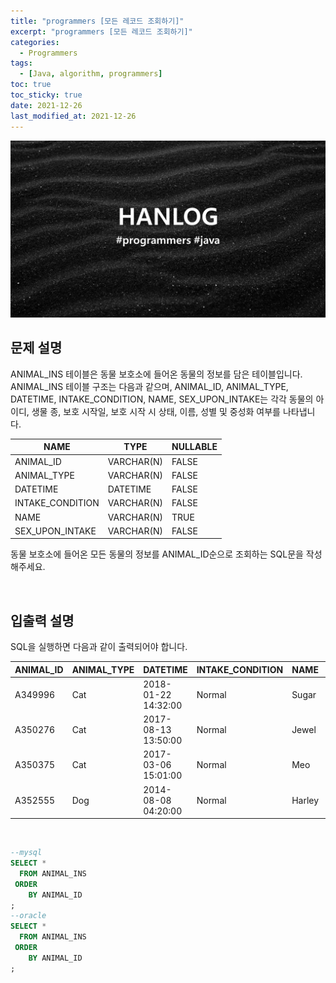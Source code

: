 ```yaml
---
title: "programmers [모든 레코드 조회하기]"
excerpt: "programmers [모든 레코드 조회하기]"
categories:
  - Programmers
tags:
  - [Java, algorithm, programmers]
toc: true
toc_sticky: true
date: 2021-12-26
last_modified_at: 2021-12-26
---
```


![HAN.jpg](/assets/images/programmers.png)

## 문제 설명

ANIMAL_INS 테이블은 동물 보호소에 들어온 동물의 정보를 담은 테이블입니다. ANIMAL_INS 테이블 구조는 다음과 같으며, ANIMAL_ID, ANIMAL_TYPE, DATETIME, INTAKE_CONDITION, NAME, SEX_UPON_INTAKE는 각각 동물의 아이디, 생물 종, 보호 시작일, 보호 시작 시 상태, 이름, 성별 및 중성화 여부를 나타냅니다.

|NAME|TYPE|NULLABLE|
|------|---|---|
|ANIMAL_ID|VARCHAR(N)|FALSE|
|ANIMAL_TYPE|VARCHAR(N)|FALSE|
|DATETIME|DATETIME|FALSE|
|INTAKE_CONDITION|VARCHAR(N)|FALSE|
|NAME|VARCHAR(N)|TRUE|
|SEX_UPON_INTAKE|VARCHAR(N)|FALSE|

동물 보호소에 들어온 모든 동물의 정보를 ANIMAL_ID순으로 조회하는 SQL문을 작성해주세요.

<br>

## 입출력 설명

 SQL을 실행하면 다음과 같이 출력되어야 합니다.

 
|ANIMAL_ID|ANIMAL_TYPE|DATETIME|INTAKE_CONDITION|NAME|SEX_UPON_INTAKE|
|------|---|---|---|---|---|
|A349996|Cat|2018-01-22 14:32:00|Normal|Sugar|Neutered Male|
|A350276|Cat|2017-08-13 13:50:00|Normal|Jewel|Spayed Female|
|A350375|Cat|2017-03-06 15:01:00|Normal|Meo|Neutered Male|
|A352555|Dog|2014-08-08 04:20:00|Normal|Harley|Spayed Female|

<br>

```sql
--mysql
SELECT *
  FROM ANIMAL_INS
 ORDER
    BY ANIMAL_ID
;
--oracle
SELECT *
  FROM ANIMAL_INS
 ORDER
    BY ANIMAL_ID
;
```